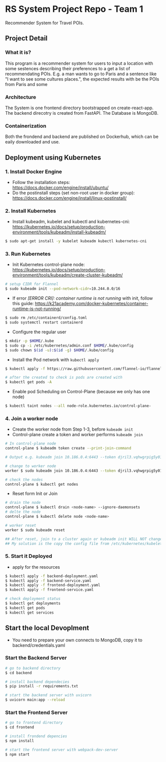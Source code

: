 # RS System Project Repo - Team 1

Recommender System for Travel POIs.
## Project Detail

### What it is?
This program is a recommender system for users to input a location with some sestences describing their preferences to a get a list of recommendating POIs. E.g. a man wants to go to Paris and a sentence like "I want to see some cultures places.", the expected results with be the POIs from Paris and some   

### Architecture
The System is one frontend directory bootstrapped on create-react-app. The backend direcotry is created from FastAPI. The Database is MongoDB. 

### Containerization
Both the frondend and backend are published on Dockerhub, which can be eaily downloaded and use.  

## Deployment using Kubernetes

### 1. Install Docker Engine
+ Follow the installation steps: https://docs.docker.com/engine/install/ubuntu/
+ Do the postinstall steps (set non-root user in docker group): https://docs.docker.com/engine/install/linux-postinstall/

### 2. Install Kubernetes
+ Install kubeadm, kubelet and kubectl and kubernetes-cni: https://kubernetes.io/docs/setup/production-environment/tools/kubeadm/install-kubeadm/ 
```bash
$ sudo apt-get install -y kubelet kubeadm kubectl kubernetes-cni
```

### 3. Run Kubernetes
+ Init Kubernetes control-plane node: https://kubernetes.io/docs/setup/production-environment/tools/kubeadm/create-cluster-kubeadm/
```bash
# setup CIDR for Flannel 
$ sudo kubeadm init --pod-network-cidr=10.244.0.0/16
```
+ If error _[ERROR CRI]: container runtime is not running_ with init, follow this guide: https://k21academy.com/docker-kubernetes/container-runtime-is-not-running/
```bash
$ sudo rm /etc/containerd/config.toml
$ sudo systemctl restart containerd
```
+ Configure the regular user
```bash
$ mkdir -p $HOME/.kube
$ sudo cp -i /etc/kubernetes/admin.conf $HOME/.kube/config
$ sudo chown $(id -u):$(id -g) $HOME/.kube/config
```

+ Install the Pod network with `kubectl apply`
```bash
$ kubectl apply -f https://raw.githubusercontent.com/flannel-io/flannel/master/Documentation/kube-flannel.yml

# after the created to check is pods are created with
$ kubectl get pods -A
```
+ Enable pod Scheduling on Control-Plane (because we only has one node)
```bash
$ kubectl taint nodes --all node-role.kubernetes.io/control-plane-
```
### 4. Join a worker node
+ Create the worker node from Step 1-3, before `kubeadm init`
+ Control-plane create a token and worker performs `kubeadm join`
```bash
# In control-plane node
control-plane $ kubeadm token create --print-join-command

# Output e.g. kubeadm join 10.186.0.4:6443 --token djril3.vqhwgrpig5y01eb5 --discovery-token-ca-cert-hash sha256:79289bfc3b6a1de8702f6a41c9415740f8686356c4e016e76b13ff5780c1456c

# change to worker node
worker $ sudo kubeadm join 10.186.0.4:6443 --token djril3.vqhwgrpig5y01eb5 --discovery-token-ca-cert-hash sha256:79289bfc3b6a1de8702f6a41c9415740f8686356c4e016e76b13ff5780c1456c

# check the nodes
control-plane $ kubectl get nodes
```

+ Reset form Init or Join
```bash
# drain the node
control-plane $ kubectl drain <node-name> --ignore-daemonsets
# delte the node
control-plane $ kubectl delete node <node-name>

# worker reset
worker $ sudo kubeadm reset

## After reset, join to a cluster again or kubeadm init WILL NOT change .kube/config automatically, if kubectl still use old config could leads to problem.
## My solution is the copy the config file from /etc/kubernetes/kubelet.conf to $Home/.kube/config, and chown it and all its dependencies.

```

### 5. Start it Deployed
+ apply for the resources
```bash
$ kubectl apply -f backend-deployment.yaml
$ kubectl apply -f backend-service.yaml
$ kubectl apply -f frontend-deployment.yaml
$ kubectl apply -f frontend-service.yaml

# check deployment status
$ kubectl get deployments
$ kubectl get pods
$ kubectl get services
```

## Start the local Devoplment


+ You need to prepare your own connects to MongoDB, copy it to backend/credentials.yaml
### Start the Backend Server 
```bash
# go to backend directory
$ cd backend

# install backend dependecies
$ pip install -r requirements.txt

# start the backend server with uvicorn
$ uvicorn main:app --reload
```

### Start the Frontend Server
```bash
# go to frontend directory
$ cd frontend

# install frondend depencies
$ npm install

# start the frontend server with webpack-dev-server
$ npm start
```